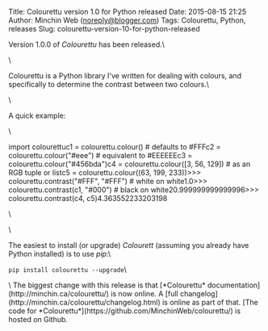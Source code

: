 Title: Colourettu version 1.0 for Python released
Date: 2015-08-15 21:25
Author: Minchin Web (noreply@blogger.com)
Tags: Colourettu, Python, releases
Slug: colourettu-version-10-for-python-released

Version 1.0.0 of *Colourettu* has been released.\

\

Colourettu is a Python library I've written for dealing with colours,
and specifically to determine the contrast between two colours.\

\

A quick example:

<div>

\
</p>
    import colourettuc1 = colourettu.colour()                # defaults to #FFFc2 = colourettu.colour("#eee")          # equivalent to #EEEEEEc3 = colourettu.colour("#456bda")c4 = colourettu.colour([3, 56, 129])    # as an RGB tuple or listc5 = colourettu.colour((63, 199, 233))>>> colourettu.contrast("#FFF", "#FFF") # white on white1.0>>> colourettu.contrast(c1, "#000")     # black on white20.999999999999996>>> colourettu.contrast(c4, c5)4.363552233203198

\
</p>
\

The easiest to install (or upgrade) *Colourett* (assuming you already
have Python installed) is to use *pip*:\

`pip install colourettu --upgrade`\

<p>
\
The biggest change with this release is that [*Colourettu*
documentation](http://minchin.ca/colourettu/) is now online. A [full
changelog](http://minchin.ca/colourettu/changelog.html) is online as
part of that. [The code for
*Colourettu*](https://github.com/MinchinWeb/colourettu/) is hosted on
Github.

</div>

</p>

